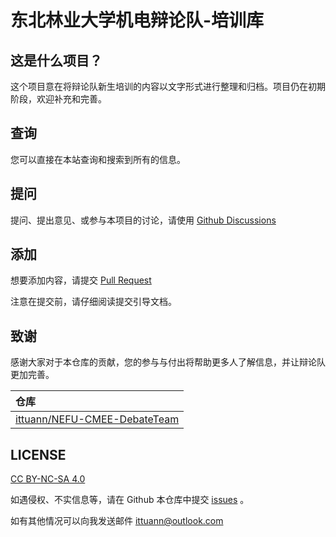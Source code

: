 # 东北林业大学机电辩论队-培训库

## 这是什么项目？

这个项目意在将辩论队新生培训的内容以文字形式进行整理和归档。项目仍在初期阶段，欢迎补充和完善。

## 查询

您可以直接在本站查询和搜索到所有的信息。

## 提问

提问、提出意见、或参与本项目的讨论，请使用 [Github Discussions](https://github.com/ittuann/NEFU-CMEE-DebateTeam/discussions)

## 添加

想要添加内容，请提交 [Pull Request](https://github.com/ittuann/NEFU-CMEE-DebateTeam/pulls)

注意在提交前，请仔细阅读提交引导文档。

## 致谢

感谢大家对于本仓库的贡献，您的参与与付出将帮助更多人了解信息，并让辩论队更加完善。

| 仓库                                                                                   |
| :------------------------------------------------------------------------------------- |
| [ittuann/NEFU-CMEE-DebateTeam](https://github.com/ittuann/NEFU-CMEE-DebateTeam/issues) |

## LICENSE

[CC BY-NC-SA 4.0](https://creativecommons.org/licenses/by-nc-sa/4.0/deed.zh-Hans)

如遇侵权、不实信息等，请在 Github 本仓库中提交 [issues](https://github.com/ittuann/NEFU-CMEE-DebateTeam/issues) 。

如有其他情况可以向我发送邮件 [ittuann@outlook.com](mailto:ittuann@outlook.com)
